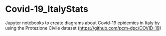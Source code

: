 # Covid-19_ItalyStats
Jupyter notebooks to create diagrams about Covid-19 epidemics in Italy by using the Protezione Civile dataset (https://github.com/pcm-dpc/COVID-19)
